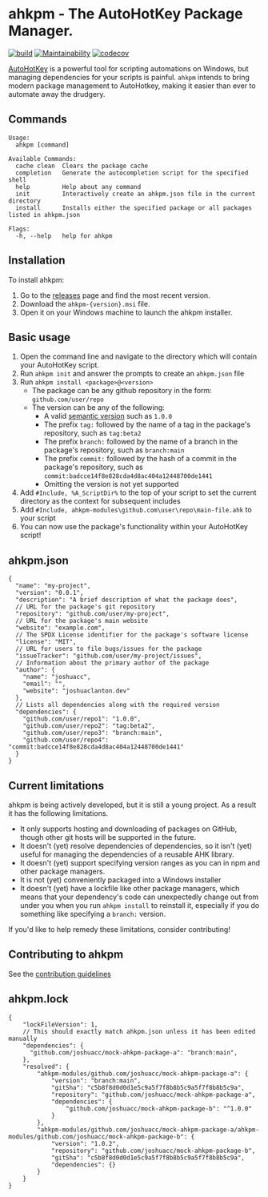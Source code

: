 # ahkpm - The AutoHotKey Package Manager.

[![build](https://github.com/joshuacc/ahkpm/workflows/mage/badge.svg?branch=main)](https://github.com/joshuacc/ahkpm/actions/workflows/build.yml?query=branch%3Amain) [![Maintainability](https://api.codeclimate.com/v1/badges/d879856f8da1f8b803a6/maintainability)](https://codeclimate.com/github/joshuacc/ahkpm/maintainability) [![codecov](https://codecov.io/gh/joshuacc/ahkpm/branch/main/graph/badge.svg?token=CHRB93N4U7)](https://codecov.io/gh/joshuacc/ahkpm)

[AutoHotKey][ahk] is a powerful tool for scripting automations on Windows,
but managing dependencies for your scripts is painful.
`ahkpm` intends to bring modern package management to AutoHotkey,
making it easier than ever to automate away the drudgery.

## Commands

```
Usage:
  ahkpm [command]

Available Commands:
  cache clean  Clears the package cache
  completion   Generate the autocompletion script for the specified shell
  help         Help about any command
  init         Interactively create an ahkpm.json file in the current directory
  install      Installs either the specified package or all packages listed in ahkpm.json

Flags:
  -h, --help   help for ahkpm
```

## Installation

To install ahkpm:

1. Go to the [releases][releases] page and find the most recent version.
2. Download the `ahkpm-{version}.msi` file.
3. Open it on your Windows machine to launch the ahkpm installer.

## Basic usage

1. Open the command line and navigate to the directory which will contain your AutoHotKey script.
2. Run `ahkpm init` and answer the prompts to create an `ahkpm.json` file
3. Run `ahkpm install <package>@<version>`
   - The package can be any github repository in the form: `github.com/user/repo`
   - The version can be any of the following:
     - A valid [semantic version][semver] such as `1.0.0`
     - The prefix `tag:` followed by the name of a tag in the package's repository, such as `tag:beta2`
     - The prefix `branch:` followed by the name of a branch in the package's repository, such as `branch:main`
     - The prefix `commit:` followed by the hash of a commit in the package's repository, such as `commit:badcce14f8e828cda4d8ac404a12448700de1441`
     - Omitting the version is not yet supported
4. Add `#Include, %A_ScriptDir%` to the top of your script to set the current directory as the context for subsequent includes
5. Add `#Include, ahkpm-modules\github.com\user\repo\main-file.ahk` to your script
6. You can now use the package's functionality within your AutoHotKey script!

## ahkpm.json

```jsonc
{
  "name": "my-project",
  "version": "0.0.1",
  "description": "A brief description of what the package does",
  // URL for the package's git repository
  "repository": "github.com/user/my-project",
  // URL for the package's main website
  "website": "example.com",
  // The SPDX License identifier for the package's software license
  "license": "MIT",
  // URL for users to file bugs/issues for the package
  "issueTracker": "github.com/user/my-project/issues",
  // Information about the primary author of the package
  "author": {
    "name": "joshuacc",
    "email": "",
    "website": "joshuaclanton.dev"
  },
  // Lists all dependencies along with the required version
  "dependencies": {
    "github.com/user/repo1": "1.0.0",
    "github.com/user/repo2": "tag:beta2",
    "github.com/user/repo3": "branch:main",
    "github.com/user/repo4": "commit:badcce14f8e828cda4d8ac404a12448700de1441"
  }
}
```

## Current limitations

ahkpm is being actively developed, but it is still a young project.
As a result it has the following limitations.

- It only supports hosting and downloading of packages on GitHub, though other git hosts will be supported in the future.
- It doesn't (yet) resolve dependencies of dependencies, so it isn't (yet) useful for managing the dependencies of a reusable AHK library.
- It doesn't (yet) support specifying version ranges as you can in npm and other package managers.
- It is not (yet) conveniently packaged into a Windows installer
- It doesn't (yet) have a lockfile like other package managers, which means that your dependency's code can unexpectedly change out from under you when you run `ahkpm install` to reinstall it, especially if you do something like specifying a `branch:` version.

If you'd like to help remedy these limitations, consider contributing!

## Contributing to ahkpm

See the [contribution guidelines](./CONTRIBUTING.md)

[ahk]:https://www.autohotkey.com/
[semver]:https://semver.org/
[releases]:https://github.com/joshuacc/ahkpm/releases

## ahkpm.lock

```jsonc
{
    "lockFileVersion": 1,
    // This should exactly match ahkpm.json unless it has been edited manually
    "dependencies": {
      "github.com/joshuacc/mock-ahkpm-package-a": "branch:main",
    },
    "resolved": {
        "ahkpm-modules/github.com/joshuacc/mock-ahkpm-package-a": {
            "version": "branch:main",
            "gitSha": "c5b8f8d0d0d1e5c9a5f7f8b8b5c9a5f7f8b8b5c9a",
            "repository": "github.com/joshuacc/mock-ahkpm-package-a",
            "dependencies": {
                "github.com/joshuacc/mock-ahkpm-package-b": "^1.0.0"
            }
        },
        "ahkpm-modules/github.com/joshuacc/mock-ahkpm-package-a/ahkpm-modules/github.com/joshuacc/mock-ahkpm-package-b": {
            "version": "1.0.2",
            "repository": "github.com/joshuacc/mock-ahkpm-package-b",
            "gitSha": "c5b8f8d0d0d1e5c9a5f7f8b8b5c9a5f7f8b8b5c9a",
            "dependencies": {}
        }
    }
}
```